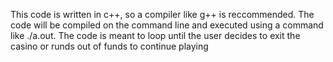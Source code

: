 This code is written in c++, so a compiler like g++ is reccommended. The code will be compiled on the command line and executed using a command like ./a.out. The code is meant to loop until the user decides to exit the casino or runds out of funds to continue playing
